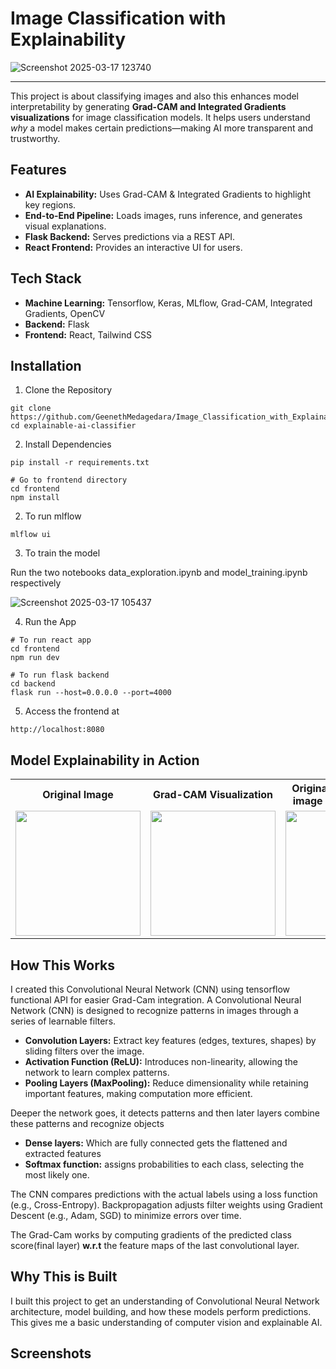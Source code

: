 # Image Classification with Explainability

![Screenshot 2025-03-17 123740](https://github.com/user-attachments/assets/f09607dc-6d4e-4963-95bb-223d87942820)

---

This project is about classifying images and also this enhances model interpretability by generating **Grad-CAM and Integrated Gradients visualizations** for image classification models. It helps users understand *why* a model makes certain predictions—making AI more transparent and trustworthy.

## Features

- **AI Explainability:** Uses Grad-CAM & Integrated Gradients to highlight key regions.
- **End-to-End Pipeline:** Loads images, runs inference, and generates visual explanations. 
- **Flask Backend:** Serves predictions via a REST API.
- **React Frontend:** Provides an interactive UI for users.

## Tech Stack

- **Machine Learning:** Tensorflow, Keras, MLflow, Grad-CAM, Integrated Gradients, OpenCV
- **Backend:** Flask
- **Frontend:** React, Tailwind CSS  
  

## Installation

1. Clone the Repository
```
git clone https://github.com/GeenethMedagedara/Image_Classification_with_Explainability.git
cd explainable-ai-classifier
```

2. Install Dependencies
```
pip install -r requirements.txt

# Go to frontend directory
cd frontend
npm install
```

2. To run mlflow
```
mlflow ui
```

3. To train the model

Run the two notebooks data_exploration.ipynb and model_training.ipynb respectively 

![Screenshot 2025-03-17 105437](https://github.com/user-attachments/assets/d2fc06eb-6a32-4e96-92b1-05f34004b011)

4. Run the App
```
# To run react app
cd frontend 
npm run dev

# To run flask backend
cd backend
flask run --host=0.0.0.0 --port=4000
```

5. Access the frontend at
```
http://localhost:8080
```

## Model Explainability in Action

<table>
  <tr>
    <th>Original Image</th>
    <th>Grad-CAM Visualization</th>
    <th>Original Superimposed image with Grad-CAM</th>
    <th>Integrated Gradients</th>
  </tr>
  <tr>
    <td><img src="https://github.com/user-attachments/assets/7ff969df-baea-4a95-8f8b-f0c9cf5fb9f5
" width="200"></td>
    <td><img src="![output2](https://github.com/user-attachments/assets/6c5b268e-77b4-4cee-a9f8-e2384e2126e8)
" width="200"></td>
    <td><img src="![output](https://github.com/user-attachments/assets/18c6de0d-c842-4d9c-ba11-f100d4bff5d9)
" width="200"></td>
    <td><img src="![output](https://github.com/user-attachments/assets/d63236e7-e08d-4766-a259-bb96142f67b7)
" width="200"></td>
  </tr>
</table>

## How This Works
I created this Convolutional Neural Network (CNN) using tensorflow functional API for easier Grad-Cam integration.
A Convolutional Neural Network (CNN) is designed to recognize patterns in images through a series of learnable filters.
- **Convolution Layers:** Extract key features (edges, textures, shapes) by sliding filters over the image.
- **Activation Function (ReLU):** Introduces non-linearity, allowing the network to learn complex patterns.
- **Pooling Layers (MaxPooling):** Reduce dimensionality while retaining important features, making computation more efficient.

Deeper the network goes, it detects patterns and then later layers combine these patterns and recognize objects

- **Dense layers:** Which are fully connected gets the flattened and extracted features
- **Softmax function:** assigns probabilities to each class, selecting the most likely one.

The CNN compares predictions with the actual labels using a loss function (e.g., Cross-Entropy).
Backpropagation adjusts filter weights using Gradient Descent (e.g., Adam, SGD) to minimize errors over time.

The Grad-Cam works by computing gradients of the predicted class score(final layer) **w.r.t** the feature maps of the last convolutional layer.
## Why This is Built

I built this project to get an understanding of Convolutional Neural Network architecture, model building, and how these models perform predictions. This gives me a basic understanding of computer vision and explainable AI.

## Screenshots


